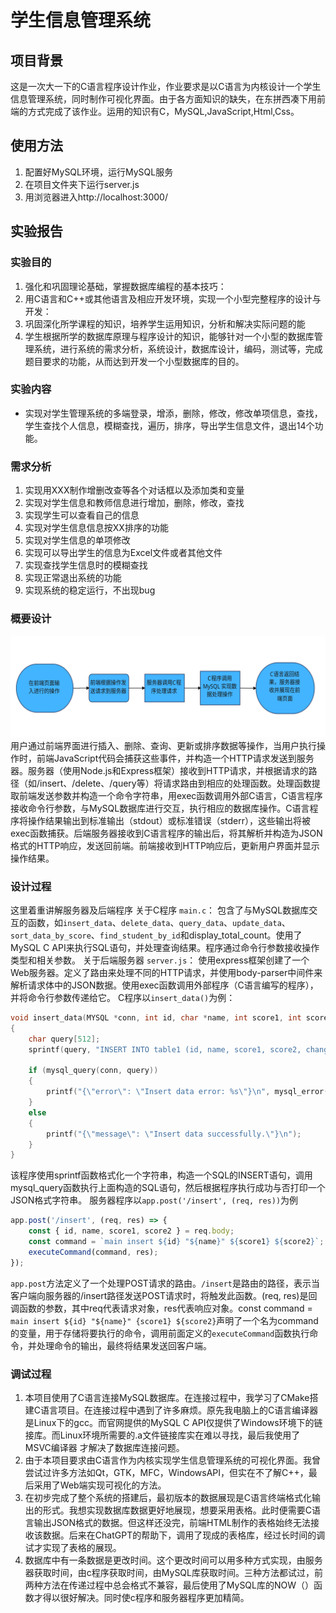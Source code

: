 # 学生信息管理系统
## 项目背景
这是一次大一下的C语言程序设计作业，作业要求是以C语言为内核设计一个学生信息管理系统，同时制作可视化界面。由于各方面知识的缺失，在东拼西凑下用前端的方式完成了该作业。运用的知识有C，MySQL,JavaScript,Html,Css。
## 使用方法
1. 配置好MySQL环境，运行MySQL服务
2. 在项目文件夹下运行server.js
3. 用浏览器进入http://localhost:3000/
## 实验报告
### 实验目的
1. 强化和巩固理论基础，掌握数据库编程的基本技巧：
2. 用C语言和C++或其他语言及相应开发环境，实现一个小型完整程序的设计与开发：
3. 巩固深化所学课程的知识，培养学生运用知识，分析和解决实际问题的能
4. 学生根据所学的数据库原理与程序设计的知识，能够针对一个小型的数据库管理系统，进行系统的需求分析，系统设计，数据库设计，编码，测试等，完成题目要求的功能，从而达到开发一个小型数据库的目的。
### 实验内容
- 实现对学生管理系统的多端登录，增添，删除，修改，修改单项信息，查找，学生查找个人信息，模糊查找，遍历，排序，导出学生信息文件，退出14个功能。
### 需求分析
1.	实现用XXX制作增删改查等各个对话框以及添加类和变量
2.	实现对学生信息和教师信息进行增加，删除，修改，查找
3.	实现学生可以查看自己的信息
4.	实现对学生信息信息按XX排序的功能
5.	实现对学生信息的单项修改
6.	实现可以导出学生的信息为Excel文件或者其他文件
7.	实现查找学生信息时的模糊查找
8.	实现正常退出系统的功能
9.	实现系统的稳定运行，不出现bug
### 概要设计
![流程图](https://github.com/EngineerMark-C/Student-information-management-system/blob/master/picture/%E6%B5%81%E7%A8%8B%E5%9B%BE.svg)
用户通过前端界面进行插入、删除、查询、更新或排序数据等操作，当用户执行操作时，前端JavaScript代码会捕获这些事件，并构造一个HTTP请求发送到服务器。服务器（使用Node.js和Express框架）接收到HTTP请求，并根据请求的路径（如/insert、/delete、/query等）将请求路由到相应的处理函数。处理函数提取前端发送参数并构造一个命令字符串，用exec函数调用外部C语言，C语言程序接收命令行参数，与MySQL数据库进行交互，执行相应的数据库操作。C语言程序将操作结果输出到标准输出（stdout）或标准错误（stderr），这些输出将被exec函数捕获。后端服务器接收到C语言程序的输出后，将其解析并构造为JSON格式的HTTP响应，发送回前端。前端接收到HTTP响应后，更新用户界面并显示操作结果。
### 设计过程
这里着重讲解服务器及后端程序
关于C程序 `main.c`：
包含了与MySQL数据库交互的函数，如`insert_data`、`delete_data`、`query_data`、`update_data`、`sort_data_by_score`、`find_student_by_id`和display_total_count。使用了MySQL C API来执行SQL语句，并处理查询结果。程序通过命令行参数接收操作类型和相关参数。
关于后端服务器 `server.js`：
使用express框架创建了一个Web服务器。定义了路由来处理不同的HTTP请求，并使用body-parser中间件来解析请求体中的JSON数据。使用exec函数调用外部程序（C语言编写的程序），并将命令行参数传递给它。
C程序以`insert_data()`为例：
```c
void insert_data(MYSQL *conn, int id, char *name, int score1, int score2)
{
    char query[512];
    sprintf(query, "INSERT INTO table1 (id, name, score1, score2, changeTime) VALUES (%d, '%s', %d, %d, NOW())", id, name, score1, score2);

    if (mysql_query(conn, query))
    {
        printf("{\"error\": \"Insert data error: %s\"}\n", mysql_error(conn));
    }
    else
    {
        printf("{\"message\": \"Insert data successfully.\"}\n");
    }
}
```
该程序使用sprintf函数格式化一个字符串，构造一个SQL的INSERT语句，调用mysql_query函数执行上面构造的SQL语句，然后根据程序执行成功与否打印一个JSON格式字符串。
服务器程序以`app.post('/insert', (req, res))`为例
```js
app.post('/insert', (req, res) => {
    const { id, name, score1, score2 } = req.body;
    const command = `main insert ${id} "${name}" ${score1} ${score2}`;
    executeCommand(command, res);
});
```
`app.post`方法定义了一个处理POST请求的路由。`/insert`是路由的路径，表示当客户端向服务器的/insert路径发送POST请求时，将触发此函数。(req, res)是回调函数的参数，其中req代表请求对象，res代表响应对象。const command = `main insert ${id} "${name}" {score1} ${score2}`声明了一个名为command的变量，用于存储将要执行的命令，调用前面定义的`executeCommand`函数执行命令，并处理命令的输出，最终将结果发送回客户端。
### 调试过程
1. 本项目使用了C语言连接MySQL数据库。在连接过程中，我学习了CMake搭建C语言项目。在连接过程中遇到了许多麻烦。原先我电脑上的C语言编译器是Linux下的gcc。而官网提供的MySQL C API仅提供了Windows环境下的链接库。而Linux环境所需要的.a文件链接库实在难以寻找，最后我使用了MSVC编译器 才解决了数据库连接问题。
2. 由于本项目要求由C语言作为内核实现学生信息管理系统的可视化界面。我曾尝试过许多方法如Qt，GTK，MFC，WindowsAPI，但实在不了解C++，最后采用了Web端实现可视化的方法。
3. 在初步完成了整个系统的搭建后，最初版本的数据展现是C语言终端格式化输出的形式。我想实现数据库数据更好地展现，想要采用表格。此时便需要C语言输出JSON格式的数据。但这样还没完，前端HTML制作的表格始终无法接收该数据。后来在ChatGPT的帮助下，调用了现成的表格库，经过长时间的调试才实现了表格的展现。
4. 数据库中有一条数据是更改时间。这个更改时间可以用多种方式实现，由服务器获取时间，由c程序获取时间，由MySQL库获取时间。三种方法都试过，前两种方法在传递过程中总会格式不兼容，最后使用了MySQL库的NOW（）函数才得以很好解决。同时使c程序和服务器程序更加精简。

